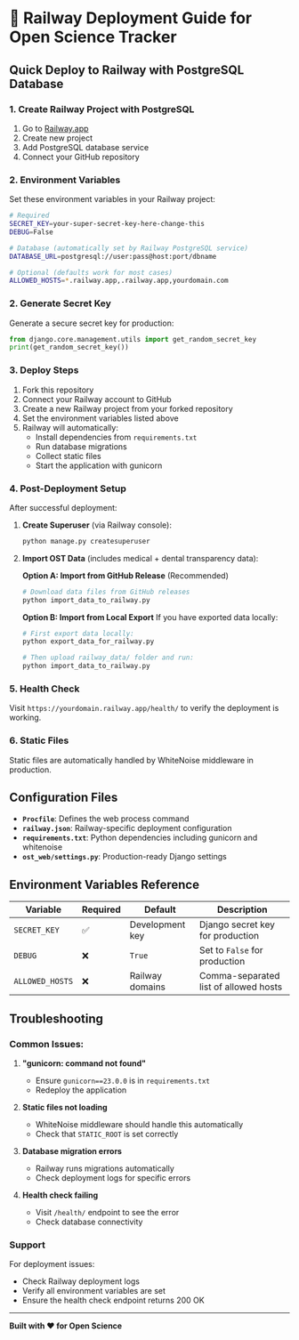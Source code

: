 # 🚀 Railway Deployment Guide for Open Science Tracker

## Quick Deploy to Railway with PostgreSQL Database

### 1. **Create Railway Project with PostgreSQL**
1. Go to [Railway.app](https://railway.app)
2. Create new project
3. Add PostgreSQL database service
4. Connect your GitHub repository

### 2. **Environment Variables**
Set these environment variables in your Railway project:

```bash
# Required
SECRET_KEY=your-super-secret-key-here-change-this
DEBUG=False

# Database (automatically set by Railway PostgreSQL service)
DATABASE_URL=postgresql://user:pass@host:port/dbname

# Optional (defaults work for most cases)
ALLOWED_HOSTS=*.railway.app,.railway.app,yourdomain.com
```

### 2. **Generate Secret Key**
Generate a secure secret key for production:

```python
from django.core.management.utils import get_random_secret_key
print(get_random_secret_key())
```

### 3. **Deploy Steps**
1. Fork this repository
2. Connect your Railway account to GitHub
3. Create a new Railway project from your forked repository
4. Set the environment variables listed above
5. Railway will automatically:
   - Install dependencies from `requirements.txt`
   - Run database migrations
   - Collect static files
   - Start the application with gunicorn

### 4. **Post-Deployment Setup**
After successful deployment:

1. **Create Superuser** (via Railway console):
   ```bash
   python manage.py createsuperuser
   ```

2. **Import OST Data** (includes medical + dental transparency data):
   
   **Option A: Import from GitHub Release** (Recommended)
   ```bash
   # Download data files from GitHub releases
   python import_data_to_railway.py
   ```
   
   **Option B: Import from Local Export**
   If you have exported data locally:
   ```bash
   # First export data locally:
   python export_data_for_railway.py
   
   # Then upload railway_data/ folder and run:
   python import_data_to_railway.py
   ```

### 5. **Health Check**
Visit `https://yourdomain.railway.app/health/` to verify the deployment is working.

### 6. **Static Files**
Static files are automatically handled by WhiteNoise middleware in production.

## Configuration Files

- **`Procfile`**: Defines the web process command
- **`railway.json`**: Railway-specific deployment configuration
- **`requirements.txt`**: Python dependencies including gunicorn and whitenoise
- **`ost_web/settings.py`**: Production-ready Django settings

## Environment Variables Reference

| Variable | Required | Default | Description |
|----------|----------|---------|-------------|
| `SECRET_KEY` | ✅ | Development key | Django secret key for production |
| `DEBUG` | ❌ | `True` | Set to `False` for production |
| `ALLOWED_HOSTS` | ❌ | Railway domains | Comma-separated list of allowed hosts |

## Troubleshooting

### Common Issues:

1. **"gunicorn: command not found"**
   - Ensure `gunicorn==23.0.0` is in `requirements.txt`
   - Redeploy the application

2. **Static files not loading**
   - WhiteNoise middleware should handle this automatically
   - Check that `STATIC_ROOT` is set correctly

3. **Database migration errors**
   - Railway runs migrations automatically
   - Check deployment logs for specific errors

4. **Health check failing**
   - Visit `/health/` endpoint to see the error
   - Check database connectivity

### Support

For deployment issues:
- Check Railway deployment logs
- Verify all environment variables are set
- Ensure the health check endpoint returns 200 OK

---

**Built with ❤️ for Open Science** 